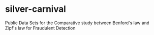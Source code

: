 # silver-carnival
Public Data Sets for the Comparative study between Benford's law and Zipf's law for Fraudulent Detection
